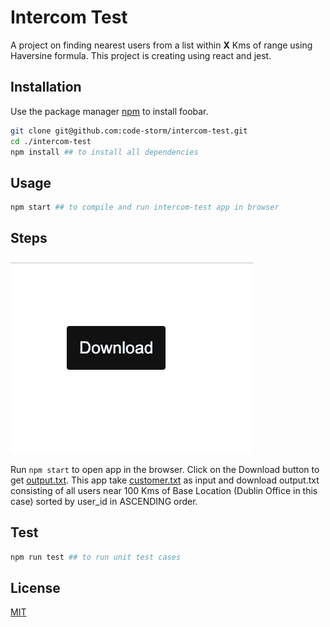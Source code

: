 # Intercom Test

A project on finding nearest users from a list within **X** Kms of range using Haversine formula. This project is creating using react and jest.

## Installation

Use the package manager [npm](https://nodejs.org/en/download/) to install foobar.

```bash
git clone git@github.com:code-storm/intercom-test.git
cd ./intercom-test
npm install ## to install all dependencies
```

## Usage

```bash
npm start ## to compile and run intercom-test app in browser
```

## Steps
![](./button.png) 

Run `npm start` to open app in the browser.
Click on the Download button to get [output.txt](https://github.com/code-storm/intercom-test/blob/master/output.txt).
This app take [customer.txt](https://github.com/code-storm/intercom-test/blob/master/src/customer.txt) as input and download output.txt consisting of all users near 100 Kms of Base Location (Dublin Office in this case) sorted by user_id in ASCENDING order.


## Test

```bash
npm run test ## to run unit test cases
```

## License
[MIT](https://choosealicense.com/licenses/mit/)
